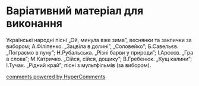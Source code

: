 <div id="hypercomments_widget" class="js-hypercomments-widget invisible"></div>

# Варіативний матеріал для виконання

Українські народні пісні „Ой, минула вже зима”, веснянки та заклички за вибором; А.Філіпенко. „Зацвіла в долині”, „Соловейко”; Б.Савельєв. „Пограємо в луну”; Н.Рубальська. „Різні барви у природи”; І.Арсєєв. „Гра в слова”; М.Катричко. „Сійся, сійся, дощику”; В.Гребенюк. „Кущ калини”; І.Тучак. „Рідний край”; пісні з мультфільмів (за вибором). 

<div class="js-hypercomments-container">
    <a href="http://hypercomments.com" class="hc-link" title="comments widget">comments powered by HyperComments</a>
</div>